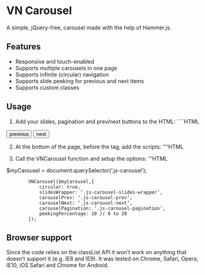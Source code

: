 # VN Carousel
A simple, jQuery-free, carousel made with the help of Hammer.js.  

## Features
- Responsive and touch-enabled
- Supports multiple carousels in one page
- Supports infinite (circular) navigation
- Supports slide peeking for previous and next items
- Supports custom classes

## Usage
1. Add your slides, pagination and prev/next buttons to the HTML:
´´´´HTML
<div class=“js-carousel”>
			<div class=“js-carousel-slides-wrapper”>
				<div>
					<div class=“slide-wrapper” style=
					“background-image: url(images/01.jpg)”>
					</div>
				</div>
				<div>
					<div class=“slide-wrapper” style=
					“background-image: url(images/02.jpg)”>
					</div>
				</div>
				<div>
					<div class=“slide-wrapper” style=
					“background-image: url(images/03.jpg)”>
					</div>
				</div>
			</div>
			<button class=“carousel-arrow carousel-arrow-prev js-carousel-prev”>previous</button>
			<button class=“carousel-arrow carousel-arrow-next js-carousel-next”>next</button>
			<div class=“carousel-pagination js-carousel-pagination”></div>
		</div>

2. At the bottom of the page, before the </body> tag, add the scripts:
‘’’’HTML
<script src=“js/hammer.min.js”></script>
<script src=“js/carousel.min.js”></script>

3. Call the VNCarousel function and setup the options:
‘’’HTML
<script src=“js/hammer.min.js”></script>
<script src=“js/carousel.min.js”></script>
$myCarousel = document.querySelector(‘.js-carousel’);

			VNCarousel($myCarousel,{
				circular: true,
				slidesWrapper: ‘.js-carousel-slides-wrapper’,
				carouselPrev: ‘.js-carousel-prev’,
				carouselNext: ‘.js-carousel-next’,
				carouselPagination: ‘.js-carousel-pagination’,
				peekingPercentage: 10 // 0 to 20
			});

## Browser support
Since the code relies on the classList API it won’t work on anything that doesn’t support it (e.g. IE8 and IE9). It was tested on Chrome, Safari, Opera, IE10, iOS Safari and Chrome for Android.
